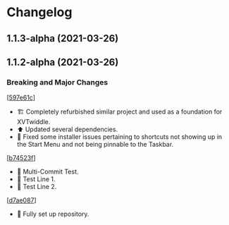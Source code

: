 # Changelog

<a name="1.1.3-alpha"></a>
## 1.1.3-alpha (2021-03-26)




<a name="1.1.2-alpha"></a>
## 1.1.2-alpha (2021-03-26)

### Breaking and Major Changes


 [[597e61c](https://github.com/TheHeadmaster/XVTwiddle/commit/597e61c675665e82e75fef06be37e53d16ae2241)]
- 🏗️ Completely refurbished similar project and used as a foundation for XVTwiddle.
- ⬆️ Updated several dependencies.
- 🐛 Fixed some installer issues pertaining to shortcuts not showing up in the Start Menu and not being pinnable to the Taskbar.

 [[b74523f](https://github.com/TheHeadmaster/XVTwiddle/commit/b74523fbde17c877a758a76c7509cfc3a21e5083)]
- 🎉 Multi-Commit Test.
- 🎉 Test Line 1.
- 🎉 Test Line 2.

 [[d7ae087](https://github.com/TheHeadmaster/XVTwiddle/commit/d7ae0878ea8924305b76864dd517fa1e4ec53692)]
- 🎉 Fully set up repository.




